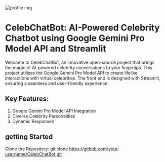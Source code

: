 <picture>
  <source media="(prefers-color-scheme: dark)" srcset="[https://user-images.githubusercontent.com/25423296/163456776-7f95b81a-f1ed-45f7-b7ab-8fa810d529fa.png](https://wgmimedia.com/wp-content/uploads/2023/05/How-to-Make-AI-Images-of-Celebrities.jpg)">
  <img alt="profile img">
</picture>

# CelebChatBot: AI-Powered Celebrity Chatbot using Google Gemini Pro Model API and Streamlit
Welcome to CelebChatBot, an innovative open-source project that brings the magic of AI-powered celebrity conversations to your fingertips. This project utilizes the Google Gemini Pro Model API to create lifelike interactions with virtual celebrities. The front end is designed with Streamlit, ensuring a seamless and user-friendly experience.

## Key Features:
1. Google Gemini Pro Model API Integration
2. Diverse Celebrity Personalities
3. Dynamic Responses

## getting Started
  Clone the Repository:
  git clone https://github.com/your-username/CelebChatBot.git
